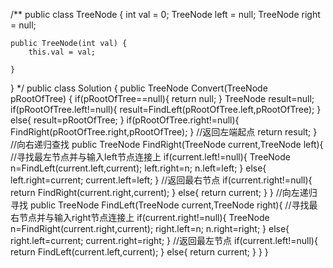 /**
public class TreeNode {
    int val = 0;
    TreeNode left = null;
    TreeNode right = null;

    public TreeNode(int val) {
        this.val = val;

    }

}
*/
public class Solution {
    public TreeNode Convert(TreeNode pRootOfTree) {
        if(pRootOfTree==null){
            return null;
        }
        TreeNode result=null;
        if(pRootOfTree.left!=null){
            result=FindLeft(pRootOfTree.left,pRootOfTree);
        }
        else{
            result=pRootOfTree;
        }
        if(pRootOfTree.right!=null){
            FindRight(pRootOfTree.right,pRootOfTree);
        }
        //返回左端起点
        return result;
    }
    //向右递归查找
    public TreeNode FindRight(TreeNode current,TreeNode left){
        //寻找最左节点并与输入left节点连接上
        if(current.left!=null){
            TreeNode n=FindLeft(current.left,current);
            left.right=n;
            n.left=left;
        }
        else{
            left.right=current;
            current.left=left;
        }
        //返回最右节点
        if(current.right!=null){
            return FindRight(current.right,current);
        }
        else{
            return current;
        }
    }
    //向左递归寻找
    public TreeNode FindLeft(TreeNode current,TreeNode right){
        //寻找最右节点并与输入right节点连接上
        if(current.right!=null){
            TreeNode n=FindRight(current.right,current);
            right.left=n;
            n.right=right;
        }
        else{
            right.left=current;
            current.right=right;
        }
        //返回最左节点
        if(current.left!=null){
            return FindLeft(current.left,current);
        }
        else{
            return current;
        }
    }
}
